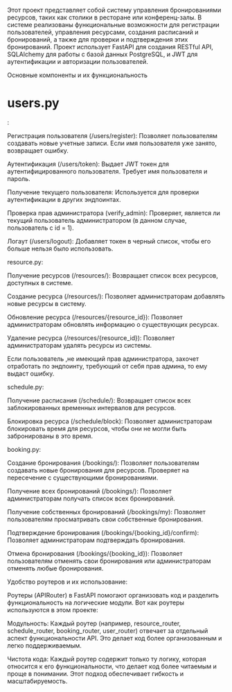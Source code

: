 Этот проект представляет собой систему управления бронированиями ресурсов, таких как столики в ресторане или конференц-залы. В системе реализованы функциональные возможности для регистрации пользователей, управления ресурсами, создания расписаний и бронирований, а также для проверки и подтверждения этих бронирований. Проект использует FastAPI для создания RESTful API, SQLAlchemy для работы с базой данных PostgreSQL, и JWT для аутентификации и авторизации пользователей.

Основные компоненты и их функциональность


<h1> <strong> users.py </strong> </h1>:

Регистрация пользователя (/users/register): Позволяет пользователям создавать новые учетные записи. Если имя пользователя уже занято, возвращает ошибку.

Аутентификация (/users/token): Выдает JWT токен для аутентифицированного пользователя. Требует имя пользователя и пароль.

Получение текущего пользователя: Используется для проверки аутентификации в других эндпоинтах.

Проверка прав администратора (verify_admin): Проверяет, является ли текущий пользователь администратором (в данном случае, пользователь с id = 1).

Логаут (/users/logout): Добавляет токен в черный список, чтобы его больше нельзя было использовать.


resource.py:

Получение ресурсов (/resources/): Возвращает список всех ресурсов, доступных в системе.

Создание ресурса (/resources/): Позволяет администраторам добавлять новые ресурсы в систему.

Обновление ресурса (/resources/{resource_id}): Позволяет администраторам обновлять информацию о существующих ресурсах.

Удаление ресурса (/resources/{resource_id}): Позволяет администраторам удалять ресурсы из системы.

Если пользователь ,не имеющий прав администратора, захочет отработать по эндпоинту, требующий от себя прав админа, то ему выдаст ошибку.


schedule.py:

Получение расписания (/schedule/): Возвращает список всех заблокированных временных интервалов для ресурсов.

Блокировка ресурса (/schedule/block): Позволяет администраторам блокировать время для ресурсов, чтобы они не могли быть забронированы в это время.



booking.py:

Создание бронирования (/bookings/): Позволяет пользователям создавать новые бронирования для ресурсов. Проверяет на пересечение с существующими бронированиями.

Получение всех бронирований (/bookings/): Позволяет администраторам получать список всех бронирований.

Получение собственных бронирований (/bookings/my): Позволяет пользователям просматривать свои собственные бронирования.

Подтверждение бронирования (/bookings/{booking_id}/confirm): Позволяет администраторам подтверждать бронирования.

Отмена бронирования (/bookings/{booking_id}): Позволяет пользователям отменять свои бронирования или администраторам отменять любые бронирования.


Удобство роутеров и их использование:


Роутеры (APIRouter) в FastAPI помогают организовать код и разделить функциональность на логические модули. Вот как роутеры используются в этом проекте:


Модульность: Каждый роутер (например, resource_router, schedule_router, booking_router, user_router) отвечает за отдельный аспект функциональности API. Это делает код более организованным и легко поддерживаемым.

Чистота кода: Каждый роутер содержит только ту логику, которая относится к его функциональности, что делает код более читаемым и проще в понимании. Этот подход обеспечивает гибкость и масштабируемость.

